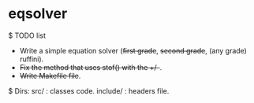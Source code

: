 # eqsolver
$ TODO list
- Write a simple equation solver (<strike>first grade</strike>, <strike>second grade</strike>, (any grade) ruffini).
- <strike>Fix the method that uses stof() with the +/-</strike>.
- <strike>Write Makefile file</strike>.

$ Dirs:
src/ : classes code.
include/ : headers file.

